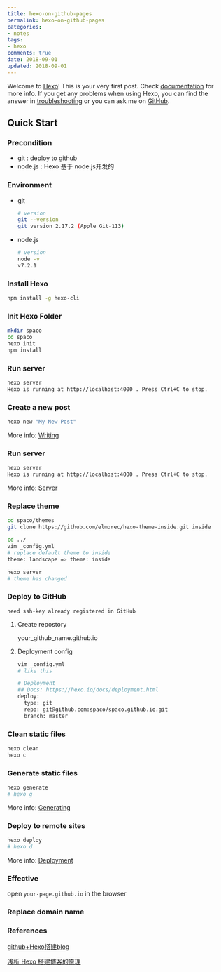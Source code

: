 ```yaml
---
title: hexo-on-github-pages
permalink: hexo-on-github-pages
categories:
- notes
tags: 
- hexo
comments: true
date: 2018-09-01
updated: 2018-09-01
---
```


Welcome to [Hexo](https://hexo.io/)! This is your very first post. Check [documentation](https://hexo.io/docs/) for more info. If you get any problems when using Hexo, you can find the answer in [troubleshooting](https://hexo.io/docs/troubleshooting.html) or you can ask me on [GitHub](https://github.com/hexojs/hexo/issues).

## Quick Start

### Precondition

- git : deploy to github
- node.js : Hexo 基于 node.js开发的

### Environment

- git 

  ```bash
  # version
  git --version
  git version 2.17.2 (Apple Git-113)
  ```

- node.js

  ```bash
  # version
  node -v
  v7.2.1
  ```

### Install Hexo

```bash
npm install -g hexo-cli
```

### Init Hexo Folder

```bash
mkdir spaco
cd spaco
hexo init
npm install
```

### Run server

```bash
hexo server
Hexo is running at http://localhost:4000 . Press Ctrl+C to stop.
```

### Create a new post

``` bash
hexo new "My New Post"
```

More info: [Writing](https://hexo.io/docs/writing.html)

### Run server

``` bash
hexo server
Hexo is running at http://localhost:4000 . Press Ctrl+C to stop.
```

More info: [Server](https://hexo.io/docs/server.html)

### Replace theme

```bash
cd spaco/themes
git clone https://github.com/elmorec/hexo-theme-inside.git inside

cd ../
vim _config.yml
# replace default theme to inside
theme: landscape => theme: inside

hexo server
# theme has changed
```

### Deploy to GitHub

`need ssh-key already registered in GitHub`

1. Create repostory

   your_github_name.github.io

2. Deployment config

   ```bash
   vim _config.yml
   # like this
   
   # Deployment
   ## Docs: https://hexo.io/docs/deployment.html
   deploy:
     type: git
     repo: git@github.com:spaco/spaco.github.io.git
     branch: master
   ```

### Clean static files

```bash
hexo clean
hexo c
```

### Generate static files

``` bash
hexo generate 
# hexo g
```

More info: [Generating](https://hexo.io/docs/generating.html)

### Deploy to remote sites

``` bash
hexo deploy
# hexo d
```

More info: [Deployment](https://hexo.io/docs/deployment.html)

### Effective

open `your-page.github.io` in the browser

### Replace domain name



### References

[github+Hexo搭建blog](https://www.jianshu.com/p/863f3f2d1733)

[浅析 Hexo 搭建博客的原理](https://juejin.im/post/598eeaff5188257d592e55bb)